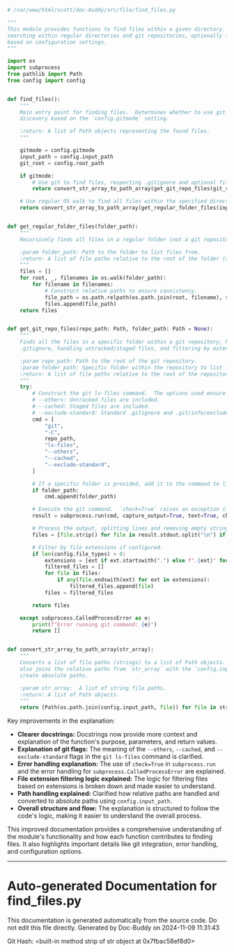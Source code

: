 ```python
# /var/www/html/scott/doc-buddy/src/file/find_files.py

"""
This module provides functions to find files within a given directory.  It supports 
searching within regular directories and git repositories, optionally filtering by file type
based on configuration settings.
"""

import os
import subprocess
from pathlib import Path
from config import config


def find_files():
    """
    Main entry point for finding files.  Determines whether to use git or regular file
    discovery based on the `config.gitmode` setting.

    :return: A list of Path objects representing the found files.
    """

    gitmode = config.gitmode
    input_path = config.input_path
    git_root = config.root_path

    if gitmode:
        # Use git to find files, respecting .gitignore and optional file type filtering.
        return convert_str_array_to_path_array(get_git_repo_files(git_root, input_path))

    # Use regular OS walk to find all files within the specified directory.
    return convert_str_array_to_path_array(get_regular_folder_files(input_path))


def get_regular_folder_files(folder_path):
    """
    Recursively finds all files in a regular folder (not a git repository).

    :param folder_path: Path to the folder to list files from.
    :return: A list of file paths relative to the root of the folder (strings).
    """
    files = []
    for root, _, filenames in os.walk(folder_path):
        for filename in filenames:
            # Construct relative paths to ensure consistency.
            file_path = os.path.relpath(os.path.join(root, filename), start=folder_path)
            files.append(file_path)
    return files


def get_git_repo_files(repo_path: Path, folder_path: Path = None):
    """
    Finds all the files in a specific folder within a git repository, honoring
    .gitignore, handling untracked/staged files, and filtering by extensions specified in `config.file_types`.

    :param repo_path: Path to the root of the git repository.
    :param folder_path: Specific folder within the repository to list files from.
    :return: A list of file paths relative to the root of the repository (strings).
    """
    try:
        # Construct the git ls-files command.  The options used ensure that:
        # --others: Untracked files are included.
        # --cached: Staged files are included.
        # --exclude-standard: Standard .gitignore and .git/info/exclude rules are honored.
        cmd = [
            "git",
            "-C",
            repo_path,
            "ls-files",
            "--others",
            "--cached",
            "--exclude-standard",
        ]

        # If a specific folder is provided, add it to the command to limit the scope.
        if folder_path:
            cmd.append(folder_path)

        # Execute the git command.  `check=True` raises an exception if the command fails.
        result = subprocess.run(cmd, capture_output=True, text=True, check=True)

        # Process the output, splitting lines and removing empty strings.
        files = [file.strip() for file in result.stdout.split("\n") if file.strip()]

        # Filter by file extensions if configured.
        if len(config.file_types) > 0:
            extensions = [ext if ext.startswith(".") else f".{ext}" for ext in config.file_types]
            filtered_files = []
            for file in files:
                if any(file.endswith(ext) for ext in extensions):
                    filtered_files.append(file)
            files = filtered_files

        return files

    except subprocess.CalledProcessError as e:
        print(f"Error running git command: {e}")
        return []


def convert_str_array_to_path_array(str_array):
    """
    Converts a list of file paths (strings) to a list of Path objects.  This function
    also joins the relative paths from `str_array` with the `config.input_path` to
    create absolute paths.

    :param str_array:  A list of string file paths.
    :return: A list of Path objects.
    """
    return [Path(os.path.join(config.input_path, file)) for file in str_array]

```


Key improvements in the explanation:

* **Clearer docstrings:** Docstrings now provide more context and explanation of the function's purpose, parameters, and return values.
* **Explanation of git flags:** The meaning of the `--others`, `--cached`, and `--exclude-standard` flags in the `git ls-files` command is clarified.
* **Error handling explanation:**  The use of `check=True` in `subprocess.run` and the error handling for `subprocess.CalledProcessError` are explained.
* **File extension filtering logic explained:**  The logic for filtering files based on extensions is broken down and made easier to understand.
* **Path handling explained:** Clarified how relative paths are handled and converted to absolute paths using `config.input_path`.
* **Overall structure and flow:**  The explanation is structured to follow the code's logic, making it easier to understand the overall process.


This improved documentation provides a comprehensive understanding of the module's functionality and how each function contributes to finding files. It also highlights important details like git integration, error handling, and configuration options.


---
# Auto-generated Documentation for find_files.py
This documentation is generated automatically from the source code. Do not edit this file directly.
Generated by Doc-Buddy on 2024-11-09 11:31:43

Git Hash: <built-in method strip of str object at 0x7fbac58ef8d0>
